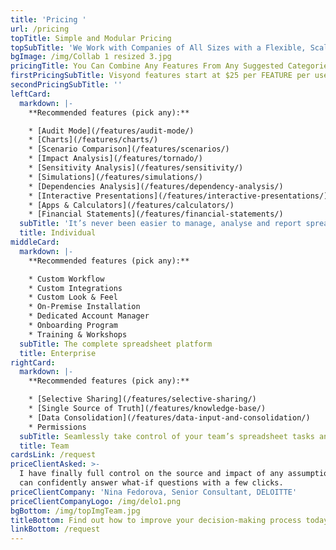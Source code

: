 ```yaml
---
title: 'Pricing '
url: /pricing
topTitle: Simple and Modular Pricing
topSubTitle: 'We Work with Companies of All Sizes with a Flexible, Scalable Solution'
bgImage: /img/Collab 1 resized 3.jpg
pricingTitle: You Can Combine Any Features From Any Suggested Categories Below
firstPricingSubTitle: Visyond features start at $25 per FEATURE per user/month
secondPricingSubTitle: ''
leftCard:
  markdown: |-
    **Recommended features (pick any):**

    * [Audit Mode](/features/audit-mode/)
    * [Charts](/features/charts/)
    * [Scenario Comparison](/features/scenarios/)
    * [Impact Analysis](/features/tornado/)
    * [Sensitivity Analysis](/features/sensitivity/)
    * [Simulations](/features/simulations/)
    * [Dependencies Analysis](/features/dependency-analysis/)
    * [Interactive Presentations](/features/interactive-presentations/)
    * [Apps & Calculators](/features/calculators/)
    * [Financial Statements](/features/financial-statements/)
  subTitle: 'It’s never been easier to manage, analyse and report spreadsheet data'
  title: Individual
middleCard:
  markdown: |-
    **Recommended features (pick any):**

    * Custom Workflow
    * Custom Integrations
    * Custom Look & Feel
    * On-Premise Installation
    * Dedicated Account Manager
    * Onboarding Program
    * Training & Workshops
  subTitle: The complete spreadsheet platform
  title: Enterprise
rightCard:
  markdown: |-
    **Recommended features (pick any):**

    * [Selective Sharing](/features/selective-sharing/)
    * [Single Source of Truth](/features/knowledge-base/)
    * [Data Consolidation](/features/data-input-and-consolidation/)
    * Permissions
  subTitle: Seamlessly take control of your team’s spreadsheet tasks and workflow
  title: Team
cardsLink: /request
priceClientAsked: >-
  I have finally full control on the source and impact of any assumptions, and
  can confidently answer what-if questions with a few clicks.
priceClientCompany: 'Nina Fedorova, Senior Consultant, DELOITTE'
priceClientCompanyLogo: /img/delo1.png
bgBottom: /img/topImgTeam.jpg
titleBottom: Find out how to improve your decision-making process today
linkBottom: /request
---
```



